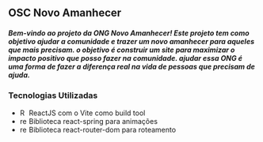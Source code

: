 ## OSC Novo Amanhecer

##### Bem-vindo ao projeto da ONG Novo Amanhecer! Este projeto tem como objetivo ajudar a comunidade e trazer um novo amanhecer para aqueles que mais precisam. o objetivo é construir um site para maximizar o impacto positivo que posso fazer na comunidade. ajudar essa ONG é uma forma de fazer a diferença real na vida de pessoas que precisam de ajuda.

### Tecnologias Utilizadas
- <img src="https://vitejs.dev/logo.svg" alt="React Vite icon Icon" height="14"/> ReactJS com o Vite como build tool
- <img src="https://i.imgur.com/QZownhg.png" alt="react-spring Icon" height="14"/> Biblioteca react-spring para animações
- <img src="https://static-00.iconduck.com/assets.00/react-router-icon-512x279-zswz065s.png" alt="react-spring Icon" height="14"/> Biblioteca react-router-dom para roteamento

